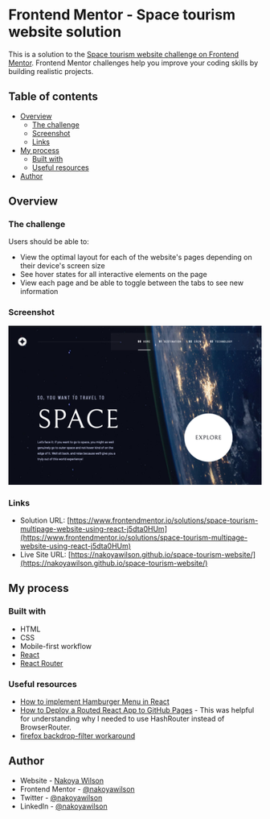 # Frontend Mentor - Space tourism website solution

This is a solution to the [Space tourism website challenge on Frontend Mentor](https://www.frontendmentor.io/challenges/space-tourism-multipage-website-gRWj1URZ3). Frontend Mentor challenges help you improve your coding skills by building realistic projects.

## Table of contents

- [Overview](#overview)
  - [The challenge](#the-challenge)
  - [Screenshot](#screenshot)
  - [Links](#links)
- [My process](#my-process)
  - [Built with](#built-with)
  - [Useful resources](#useful-resources)
- [Author](#author)

## Overview

### The challenge

Users should be able to:

- View the optimal layout for each of the website's pages depending on their device's screen size
- See hover states for all interactive elements on the page
- View each page and be able to toggle between the tabs to see new information

### Screenshot

![](./public/assets/screenshot.png)

### Links

- Solution URL: [https://www.frontendmentor.io/solutions/space-tourism-multipage-website-using-react-j5dta0HUm](https://www.frontendmentor.io/solutions/space-tourism-multipage-website-using-react-j5dta0HUm)
- Live Site URL: [https://nakoyawilson.github.io/space-tourism-website/](https://nakoyawilson.github.io/space-tourism-website/)

## My process

### Built with

- HTML
- CSS
- Mobile-first workflow
- [React](https://reactjs.org/)
- [React Router](https://reactrouter.com/)

### Useful resources

- [How to implement Hamburger Menu in React](https://ibaslogic.com/how-to-add-hamburger-menu-in-react/)
- [How to Deploy a Routed React App to GitHub Pages](https://www.freecodecamp.org/news/deploy-a-react-app-to-github-pages/) - This was helpful for understanding why I needed to use HashRouter instead of BrowserRouter.
- [firefox backdrop-filter workaround](https://gist.github.com/mrtcmn/0490fb79fa63418e4409a99553f80e26)

## Author

- Website - [Nakoya Wilson](https://nakoyawilson.netlify.app/)
- Frontend Mentor - [@nakoyawilson](https://www.frontendmentor.io/profile/nakoyawilson)
- Twitter - [@nakoyawilson](https://twitter.com/nakoyawilson)
- LinkedIn - [@nakoyawilson](https://www.linkedin.com/in/nakoyawilson/)
